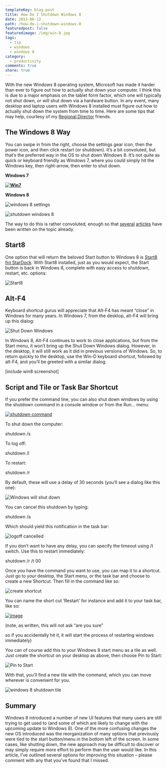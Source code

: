 ```yaml
---
templateKey: blog-post
title: How Do I Shutdown Windows 8
date: 2013-06-12
path: /how-do-i-shutdown-windows-8
featuredpost: false
featuredimage: /img/win-8.jpg
tags:
  - tip
  - windows
  - windows 8
category:
  - productivity
comments: true
share: true
---
```


With the new Windows 8 operating system, Microsoft has made it harder than ever to figure out how to actually shut down your computer. I think this is due to a major emphasis on the tablet form factor, which one will typically not shut down, or will shut down via a hardware button. In any event, many desktop and laptop users with Windows 8 installed must figure out how to actually shut down the system from time to time. Here are some tips that may help, courtesy of my [Regional Director](http://en.wikipedia.org/wiki/Microsoft_Regional_Director) friends.

## The Windows 8 Way

You can swipe in from the right, choose the settings gear icon, then the power icon, and then click restart (or shutdown). It’s a bit convoluted, but that’s the preferred way in the OS to shut down Windows 8. It’s not quite as quick or keyboard friendly as Windows 7, where you could simply hit the Windows key, then right-arrow, then enter to shut down.

**Windows 7**

[**![Win7](/img/win-7.png "Win7")**](/wp-content/uploads/Media/Default/Windows-Live-Writer/How-Do-I-Shutdown-Windows-8_1173E/image_2.png)

**Windows 8**

![windows 8 settings](/img/win-8.png "windows 8 settings")

![shutdown windows 8](/img/sleep.png "shutdown windows 8")

The way to do this is rather convoluted, enough so that [several](http://www.pcworld.com/article/2012202/how-to-shut-down-windows-8.html) [articles](http://lifehacker.com/create-the-shutdown-tile-thats-missing-from-windows-8-505599879) have been written on the topic already.

## Start8

One option that will return the beloved Start button to Windows 8 is [Start8 fro StarDock](http://www.stardock.com/products/start8). With Start8 installed, just as you would expect, the Start button is back in Windows 8, complete with easy access to shutdown, restart, etc. options:

![Start8](/img/start8.png "Start8")

## Alt-F4

Keyboard shortcut gurus will appreciate that Alt-F4 has meant “close” in Windows for many years. In Windows 7, from the desktop, alt-F4 will bring up this dialog:

![Shut Down Windows](/img/win-pre.png "Shut Down Windows")

In Windows 8, Alt-F4 continues to work to close applications, but from the Start menu, it won’t bring up the Shut Down Windows dialog. However, in the desktop, it will still work as it did in previous versions of Windows. So, to return quickly to the desktop, use the Win-D keyboard shortcut, followed by alt-F4, and you’ll be greeted with a similar dialog.

\[include win8 screenshot\]

## Script and Tile or Task Bar Shortcut

If you prefer the command line, you can also shut down windows by using the shutdown command in a console window or from the Run… menu:

[![shutdown command](/img/SNAGHTML24c8264_thumb.png "shutdown command")](/wp-content/uploads/Media/Default/Windows-Live-Writer/How-Do-I-Shutdown-Windows-8_1173E/SNAGHTML24c8264.png)

To shut down the computer:

shutdown /s

To log off:

shutdown /l

To restart:

shutdown /r

By default, these will use a delay of 30 seconds (you’ll see a dialog like this one):

![Windows will shut down](/img/SNAGHTML24fcdc5_1.png "Windows will shut down")

You can cancel this shutdown by typing:

shutdown /a

Which should yield this notification in the task bar:

![logoff cancelled](/img/SNAGHTML2507e6e_1.png "logoff cancelled")

If you don’t want to have any delay, you can specify the timeout using /t switch. Use this to restart immediately:

shutdown /r /t 00

Once you have the command you want to use, you can map it to a shortcut. Just go to your desktop, the Start menu, or the task bar and choose to create a new Shortcut. Then fill in the command like so:

![create shortcut](/img/SNAGHTML7ee7e3d7_1.png "create shortcut")

You can name the short cut ‘Restart’ for instance and add it to your task bar, like so:

[![image](/img/image_thumb.png "image")](/wp-content/uploads/Media/Default/Windows-Live-Writer/How-Do-I-Shutdown-Windows-8_1173E/image_8.png)

(note, as written, this will not ask “are you sure”

so if you accidentally hit it, it will start the process of restarting windows immediately)

You can of course add this to your Windows 8 start menu as a tile as well. Just create the shortcut on your desktop as above, then choose Pin to Start:

![Pin to Start](/img/pin-start.png "Pin to Start")

With that, you’ll find a new tile with the command, which you can move wherever is convenient for you.

![windows 8 shutdown tile](/img/shutdown.png "windows 8 shutdown tile")

## Summary

Windows 8 introduced a number of new UI features that many users are still trying to get used to (and some of which are likely to change with the upcoming update to Windows 8). One of the more confusing changes the new OS introduced was the reorganization of many options that previously were tied to the start button/menu in the bottom left of the screen. In some cases, like shutting down, the new approach may be difficult to discover or may simply require more effort to perform than the user would like. In this article, I’ve outlined several options for improving this situation – please comment with any that you’ve found that I missed.
